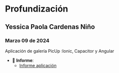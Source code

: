 # Profundización
## Yessica Paola Cardenas Niño
### Marzo 09 de 2024

Aplicación de galería PicUp
:Ionic, Capacitor y Angular
- :file_folder: __Informe__:
    + [Informe aplicación](produndizacion_desarrollo_aplicaciones_moviles_hibridas.pdf)
